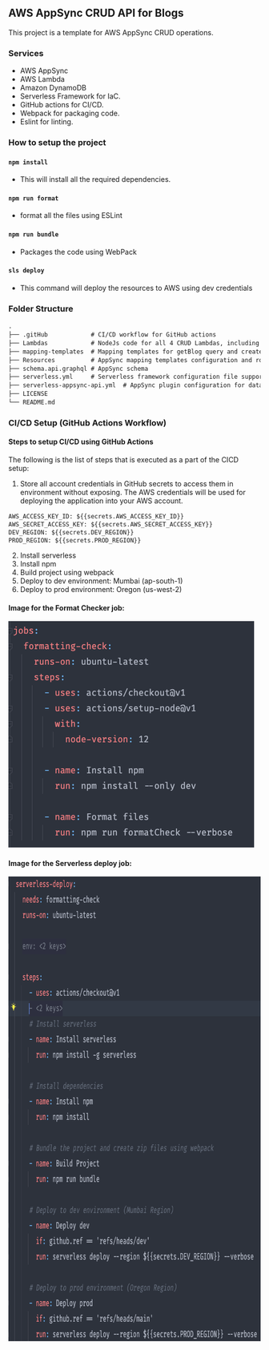 ## AWS AppSync CRUD API for Blogs
This project is a template for AWS AppSync CRUD operations.

### Services
- AWS AppSync
- AWS Lambda
- Amazon DynamoDB
- Serverless Framework for IaC.
- GitHub actions for CI/CD.
- Webpack for packaging code.
- Eslint for linting.

### How to setup the project

#### `npm install`
- This will install all the required dependencies.

#### `npm run format`
- format all the files using ESLint

#### `npm run bundle`
- Packages the code using WebPack

#### `sls deploy`
- This command will deploy the resources to AWS using dev credentials

### Folder Structure
```markdown
.
├── .gitHub            # CI/CD workflow for GitHub actions
├── Lambdas            # NodeJs code for all 4 CRUD Lambdas, including dynamodb helper functions
├── mapping-templates  # Mapping templates for getBlog query and create, update, delete mutations 
├── Resources          # AppSync mapping templates configuration and roles
├── schema.api.graphql # AppSync schema
├── serverless.yml     # Serverless framework configuration file supporting IaC
├── serverless-appsync-api.yml  # AppSync plugin configuration for data sources
├── LICENSE
└── README.md
```

### CI/CD Setup (GitHub Actions Workflow)
#### Steps to setup CI/CD using GitHub Actions
The following is the list of steps that is executed as a part of the CICD setup:

1. Store all account credentials in GitHub secrets to access them in environment without exposing. The AWS credentials will be used for deploying the application into your AWS account.
```
AWS_ACCESS_KEY_ID: ${{secrets.AWS_ACCESS_KEY_ID}}
AWS_SECRET_ACCESS_KEY: ${{secrets.AWS_SECRET_ACCESS_KEY}}
DEV_REGION: ${{secrets.DEV_REGION}}
PROD_REGION: ${{secrets.PROD_REGION}}
```
2. Install serverless
3. Install npm
6. Build project using webpack
7. Deploy to dev environment: Mumbai (ap-south-1)
8. Deploy to prod environment: Oregon (us-west-2)

#### Image for the Format Checker job:
<img src="./readme-assets/jobs-format-check.png"/></p>

#### Image for the Serverless deploy job:
<img src="./readme-assets/jobs-serverless-deploy.png" width = "787px" height="928"/></p>

